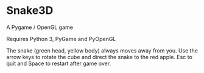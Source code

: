 # Snake3D
A Pygame / OpenGL game

Requires Python 3, PyGame and PyOpenGL

The snake (green head, yellow body) always moves away from you. Use the arrow keys to rotate the cube and direct the snake to the red apple. Esc to quit and Space to restart after game over.
